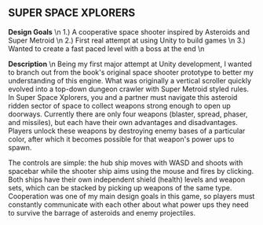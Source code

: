 ## SUPER SPACE XPLORERS ##
**Design Goals** \n
1.) A cooperative space shooter inspired by Asteroids and Super Metroid \n
2.) First real attempt at using Unity to build games \n
3.) Wanted to create a fast paced level with a boss at the end \n

**Description** \n
Being my first major attempt at Unity development, I wanted to branch out from the book's original space shooter prototype to better my understanding of this engine. What was originally a vertical scroller quickly evolved into a top-down dungeon crawler with Super Metroid styled rules. In Super Space Xplorers, you and a partner must navigate this asteroid ridden sector of space to collect weapons strong enough to open up doorways. Currently there are only four weapons (blaster, spread, phaser, and missiles), but each have their own advantages and disadvantages. Players unlock these weapons by destroying enemy bases of a particular color, after which it becomes possible for that weapon's power ups to spawn.

The controls are simple: the hub ship moves with WASD and shoots with spacebar while the shooter ship aims using the mouse and fires by clicking. Both ships have their own independent shield (health) levels and weapon sets, which can be stacked by picking up weapons of the same type. Cooperation was one of my main design goals in this game, so players must constantly communicate with each other about what power ups they need to survive the barrage of asteroids and enemy projectiles.
